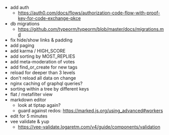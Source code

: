 - add auth
  - https://auth0.com/docs/flows/authorization-code-flow-with-proof-key-for-code-exchange-pkce
- db migrations
  - https://github.com/typeorm/typeorm/blob/master/docs/migrations.md
- fix hide/show links & padding
- add paging
- add karma / HIGH_SCORE
- add sorting by MOST_REPLIES
- add meta-moderation of votes
- add find_or_create for new tags
- reload for deeper than 3 levels
- don't reload all data on change
- nginx caching of graphql queries?
- sorting within a tree by different keys
- flat / metafilter view
- markdown editor
  - look at tiptap again?
  - guard against redos: https://marked.js.org/using_advanced#workers
- edit for 5 minutes
- vee validate & yup
  - https://vee-validate.logaretm.com/v4/guide/components/validation
